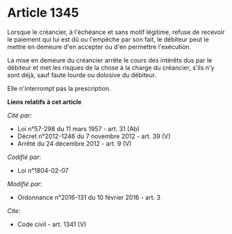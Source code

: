# Article 1345

Lorsque le créancier, à l'échéance et sans motif légitime, refuse de recevoir le paiement qui lui est dû ou l'empêche par son
fait, le débiteur peut le mettre en demeure d'en accepter ou d'en permettre l'exécution.

La mise en demeure du créancier arrête le cours des intérêts dus par le débiteur et met les risques de la chose à la charge
du créancier, s'ils n'y sont déjà, sauf faute lourde ou dolosive du débiteur.

Elle n'interrompt pas la prescription.

**Liens relatifs à cet article**

_Cité par_:

  - Loi n°57-298 du 11 mars 1957 - art. 31 (Ab)
  - Décret n°2012-1246 du 7 novembre 2012 - art. 39 (V)
  - Arrêté du 24 décembre 2012 - art. 9 (V)

_Codifié par_:

  - Loi n°1804-02-07

_Modifié par_:

  - Ordonnance n°2016-131 du 10 février 2016 - art. 3

_Cite_:

  - Code civil - art. 1341 (V)
